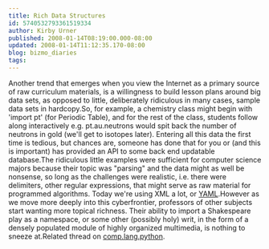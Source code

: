 ```yaml
---
title: Rich Data Structures
id: 5740532793361519334
author: Kirby Urner
published: 2008-01-14T08:19:00.000-08:00
updated: 2008-01-14T11:12:35.170-08:00
blog: bizmo_diaries
tags: 
---
```


Another trend that emerges when you view the Internet as a primary source of raw curriculum materials, is a willingness to build lesson plans around big data sets, as opposed to little, deliberately ridiculous in many cases, sample data sets in hardcopy.So, for example, a chemistry class might begin with 'import pt' (for Periodic Table), and for the rest of the class, students follow along interactively e.g. pt.au.neutrons would spit back the number of neutrons in gold (we'll get to isotopes later).  Entering all this data the first time is tedious, but chances are, someone has done that for you or (and this is important) has provided an API to some back end updatable database.The ridiculous little examples were sufficient for computer science majors because their topic was "parsing" and the data might as well be nonsense, so long as the challenges were realistic, i.e. there were delimiters, other regular expressions, that might serve as raw material for programmed algorithms.  Today we're using XML a lot, or [YAML](http://www.yaml.org/spec/1.1/).However as we move more deeply into this cyberfrontier, professors of other subjects start wanting more topical richness.  Their ability to import a Shakespeare play as a namespace, or some other (possibly holy) writ, in the form of a densely populated module of highly organized multimedia, is nothing to sneeze at.Related thread on [comp.lang.python](http://groups.google.com/group/comp.lang.python/browse_thread/thread/9325137d91dcc4f0/).